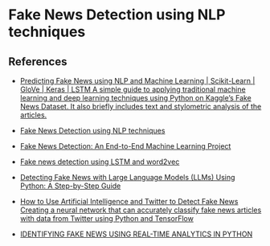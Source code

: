 # Fake News Detection using NLP techniques

## References

- [Predicting Fake News using NLP and Machine Learning | Scikit-Learn | GloVe | Keras | LSTM
A simple guide to applying traditional machine learning and deep learning techniques using Python on Kaggle’s Fake News Dataset. It also briefly includes text and stylometric analysis of the articles.](https://towardsdatascience.com/predicting-fake-news-using-nlp-and-machine-learning-scikit-learn-glove-keras-lstm-7bbd557c3443)

- [Fake News Detection using NLP techniques](https://medium.com/analytics-vidhya/fake-news-detection-using-nlp-techniques-c2dc4be05f99)

- [Fake News Detection: An End-to-End Machine Learning Project](https://medium.com/@alperakis/fake-news-detection-an-end-to-end-machine-learning-project-a9c9f59f4cc7)

- [Fake news detection using LSTM and word2vec](https://towardsdatascience.com/fake-news-detection-using-lstm-and-word2vec-863e01b8d22a)  

- [Detecting Fake News with Large Language Models (LLMs) Using Python: A Step-by-Step Guide](https://medium.com/gatorhut/identifying-fake-news-using-real-time-analytics-in-python-43cacf94c4f3)

- [How to Use Artificial Intelligence and Twitter to Detect Fake News
Creating a neural network that can accurately classify fake news articles with data from Twitter using Python and TensorFlow](https://betterprogramming.pub/how-to-use-artificial-intelligence-and-twitter-to-detect-fake-news-a-python-tutorial-75a4132acf7f)

- [IDENTIFYING FAKE NEWS USING REAL-TIME ANALYTICS IN PYTHON](https://medium.com/gatorhut/identifying-fake-news-using-real-time-analytics-in-python-43cacf94c4f3)